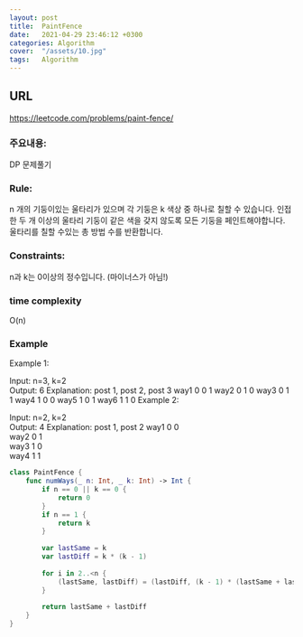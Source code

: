 ```yaml
---
layout: post
title:  PaintFence
date:   2021-04-29 23:46:12 +0300
categories: Algorithm
cover:  "/assets/10.jpg"
tags:   Algorithm
---
```


## URL
https://leetcode.com/problems/paint-fence/

### 주요내용: 
DP 문제풀기

### Rule:
n 개의 기둥이있는 울타리가 있으며 각 기둥은 k 색상 중 하나로 칠할 수 있습니다.
인접한 두 개 이상의 울타리 기둥이 같은 색을 갖지 않도록 모든 기둥을 페인트해야합니다.
울타리를 칠할 수있는 총 방법 수를 반환합니다.

### Constraints:
n과 k는 0이상의 정수입니다. (마이너스가 아님!)

### time complexity
O(n)

### Example
Example 1:

Input: n=3, k=2  
Output: 6
Explanation:
          post 1,   post 2, post 3
    way1    0         0       1 
    way2    0         1       0
    way3    0         1       1
    way4    1         0       0
    way5    1         0       1
    way6    1         1       0
Example 2:

Input: n=2, k=2  
Output: 4
Explanation:
          post 1,   post 2
    way1    0         0       
    way2    0         1            
    way3    1         0          
    way4    1         1       
    
```swift
class PaintFence {
    func numWays(_ n: Int, _ k: Int) -> Int {
        if n == 0 || k == 0 {
            return 0
        }
        if n == 1 {
            return k
        }
        
        var lastSame = k
        var lastDiff = k * (k - 1)
        
        for i in 2..<n {
            (lastSame, lastDiff) = (lastDiff, (k - 1) * (lastSame + lastDiff))
        }
        
        return lastSame + lastDiff
    }
}
```
